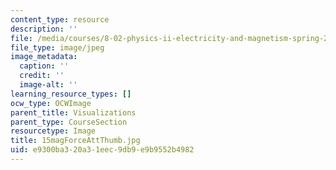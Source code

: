 ```yaml
---
content_type: resource
description: ''
file: /media/courses/8-02-physics-ii-electricity-and-magnetism-spring-2007/e9300ba320a31eec9db9e9b9552b4982_15magForceAttThumb.jpg
file_type: image/jpeg
image_metadata:
  caption: ''
  credit: ''
  image-alt: ''
learning_resource_types: []
ocw_type: OCWImage
parent_title: Visualizations
parent_type: CourseSection
resourcetype: Image
title: 15magForceAttThumb.jpg
uid: e9300ba3-20a3-1eec-9db9-e9b9552b4982
---
```

